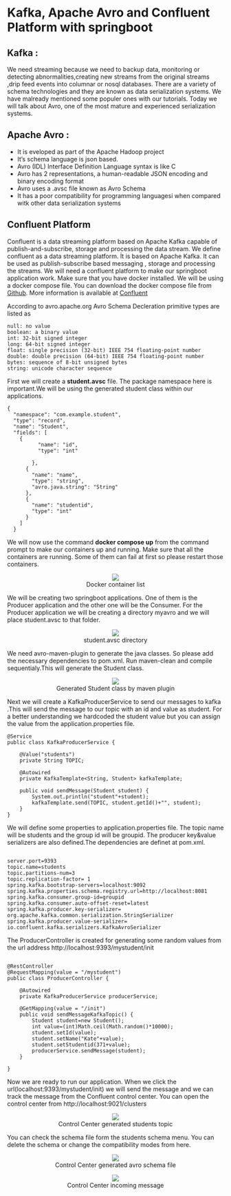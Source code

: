 # Kafka, Apache Avro and Confluent Platform with springboot
## Kafka :
We need streaming because we  need to backup data, monitoring or detecting abnormalities,creating new streams from the original streams ,drip feed events into columnar or nosql databases.
There are a variety of schema technologies and they are known as data serialization systems. We have malready mentioned some populer ones with our tutorials.
Today we will talk about Avro, one of the most mature and experienced serialization systems.
## Apache Avro :
- It is eveloped as part of the Apache Hadoop project
- It’s schema language is json based.
- Avro (IDL) Interface Definition Language syntax is like  C 
- Avro has 2 representations, a human-readable JSON encoding and  binary encoding format
- Avro uses a .avsc file known as Avro Schema
- It has a poor compatibility for programming languagesi when compared witk other data serialization systems

## Confluent Platform
Confluent is a data streaming platform based on Apache Kafka capable of publish-and-subscribe, storage and  processing the data stream.
We define confluent as a data streaming  platform. İt is based on Apache Kafka. It can be used as publish-subscribe based messaging , storage and processing the streams.
We will need a confluent platform to make our springboot application work. Make sure that you have docker installed. We will be using a docker compose file.
You can download the docker compose file from  [Github](https://github.com/confluentinc/cp-all-in-one/tree/7.0.1-post/cp-all-in-one).
More information is available at  [Confluent](https://docs.confluent.io/5.5.1/quickstart/ce-docker-quickstart.html) 

According to avro.apache.org Avro Schema Decleration primitive types are listed as 
```
null: no value
boolean: a binary value
int: 32-bit signed integer
long: 64-bit signed integer
float: single precision (32-bit) IEEE 754 floating-point number
double: double precision (64-bit) IEEE 754 floating-point number
bytes: sequence of 8-bit unsigned bytes
string: unicode character sequence
```

First we will create a **student.avsc**  file. The package namespace here is important.We will be using the generated student class within our applications.
```
{
  "namespace": "com.example.student",
  "type": "record",
  "name": "Student",
  "fields": [
    {
          "name": "id",
          "type": "int"

        },
      {
        "name": "name",
        "type": "string",
        "avro.java.string": "String"
      },
      {
        "name": "studentid",
        "type": "int"
      }
    ]
  }
```

We will now use the command **docker compose up** from the command prompt to make our containers up and running. Make sure that all the containers are running. Some of them can fail at first so please restart those containers.

<p align="center">
  <img  src="https://github.com/okansungur/ConfluentKafkaAvro/blob/main/containerlist.png"><br/>
  Docker container list
</p>



We will be creating two springboot applications. One of them is the Producer application and the other one will be the Consumer. For the Producer application we will be creating a directory myavro and we will place student.avsc to that folder.

<p align="center">
  <img  src="https://github.com/okansungur/ConfluentKafkaAvro/blob/main/avrodirectory.png"><br/>
  student.avsc directory
</p>
We need avro-maven-plugin to generate the java classes. So please add the necessary dependencies to pom.xml. Run maven-clean and compile sequentialy.This will generate the
Student class.
<p align="center">
  <img  src="https://github.com/okansungur/ConfluentKafkaAvro/blob/main/generatedclass.png"><br/>
  Generated Student class by maven plugin
</p>

Next we will create a KafkaProducerService to send our messages to kafka .This will send the message to our topic with an id and value as student. For a better understanding we hardcoded the student value but you can assign the value from the application.properties file.

```
@Service
public class KafkaProducerService {

    @Value("students")
    private String TOPIC;

    @Autowired
    private KafkaTemplate<String, Student> kafkaTemplate;

    public void sendMessage(Student student) {
        System.out.println("student"+student);
        kafkaTemplate.send(TOPIC, student.getId()+"", student);
    }
}
```
We will define some properties to application.properties file. The topic name will be students and the group id will be groupid.
The producer key&value serializers are also defined.The dependencies are definet at pom.xml.
```

server.port=9393
topic.name=students
topic.partitions-num=3
topic.replication-factor= 1
spring.kafka.bootstrap-servers=localhost:9092
spring.kafka.properties.schema.registry.url=http://localhost:8081
spring.kafka.consumer.group-id=groupid
spring.kafka.consumer.auto-offset-reset=latest
spring.kafka.producer.key-serializer= org.apache.kafka.common.serialization.StringSerializer
spring.kafka.producer.value-serializer=  io.confluent.kafka.serializers.KafkaAvroSerializer

```


The ProducerController is created for generating some random values from the url address http://localhost:9393/mystudent/init

```

@RestController
@RequestMapping(value = "/mystudent")
public class ProducerController {

    @Autowired
    private KafkaProducerService producerService;

    @GetMapping(value = "/init")
    public void sendMessageKafkaTopic() {
        Student student=new Student();
        int value=(int)Math.ceil(Math.random()*10000);
        student.setId(value);
        student.setName("Kate"+value);
        student.setStudentid(371+value);
        producerService.sendMessage(student);
    }

}
```

Now we are ready to run our application. When we click the url(localhost:9393/mystudent/init) we will send the message and we can track the message from the Confluent control center. You can open the control center from http://localhost:9021/clusters


<p align="center">
  <img  src="https://github.com/okansungur/ConfluentKafkaAvro/blob/main/controlcenter1.png"><br/>
  Control Center generated students topic
</p>

You can check the schema file form the students schema menu. You can delete the schema or change the compatibility modes from here.
<p align="center">
  <img  src="https://github.com/okansungur/ConfluentKafkaAvro/blob/main/controlcenter2.png"><br/>
  Control Center generated avro schema file
</p>


<p align="center">
  <img  src="https://github.com/okansungur/ConfluentKafkaAvro/blob/main/controlcenter3.png"><br/>
  Control Center incoming message
</p>





